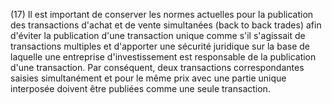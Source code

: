 (17) Il est important de conserver les normes actuelles pour la publication des transactions d'achat et de vente simultanées (back to back trades) afin d'éviter la publication d'une transaction unique comme s'il s'agissait de transactions multiples et d'apporter une sécurité juridique sur la base de laquelle une entreprise d'investissement est responsable de la publication d'une transaction. Par conséquent, deux transactions correspondantes saisies simultanément et pour le même prix avec une partie unique interposée doivent être publiées comme une seule transaction.